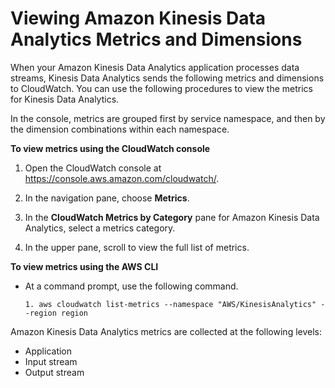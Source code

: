 # Viewing Amazon Kinesis Data Analytics Metrics and Dimensions<a name="metrics-dimensions"></a>

When your Amazon Kinesis Data Analytics application processes data streams, Kinesis Data Analytics sends the following metrics and dimensions to CloudWatch\. You can use the following procedures to view the metrics for Kinesis Data Analytics\.

In the console, metrics are grouped first by service namespace, and then by the dimension combinations within each namespace\.

**To view metrics using the CloudWatch console**

1. Open the CloudWatch console at [https://console\.aws\.amazon\.com/cloudwatch/](https://console.aws.amazon.com/cloudwatch/)\.

1. In the navigation pane, choose **Metrics**\.

1. In the **CloudWatch Metrics by Category** pane for Amazon Kinesis Data Analytics, select a metrics category\.

1. In the upper pane, scroll to view the full list of metrics\.

**To view metrics using the AWS CLI**
+ At a command prompt, use the following command\.

  ```
  1. aws cloudwatch list-metrics --namespace "AWS/KinesisAnalytics" --region region
  ```

 Amazon Kinesis Data Analytics metrics are collected at the following levels:
+ Application 
+ Input stream
+ Output stream